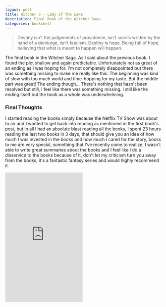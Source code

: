 ```yaml
---
layout: post
title: Witcher 5 - Lady of the Lake 
description: Final Book of the Witcher Saga
categories: bookshelf 
---
```


> Destiny isn't the judgements of providence, isn't scrolls written by the hand of a demiurge, isn't fatalism. Destiny is hope. Being full of hope, believing that what is meant to happen will happen.

The final book in the Witcher Saga. As I said about the previous book, I found the plot shallow and again predictable. Unfortunately not as great of an ending as I was hoping for. I'm not completely disappointed but there was something missing to make me really like this. The beginning was kind of slow with too much world and time-hopping for my taste. But the middle part was great! The ending though... There's nothing that hasn't been resolved but still, I feel like there was something missing. I still like the ending itself but the book as a whole was underwhelming.

### Final Thoughts

I started reading the books simply because the Netflix TV Show was about to air and I wanted to get back into reading as mentioned in the first book's post, but in all I had an absolute blast reading all the books, I spent 23 hours reading the last two books in 3 days, that should give you an idea of how much I was invested in the books and how much I cared for the story, books to me are very special, something that I've recently come to realize, I wasn't able to write great summaries about the books and I feel like I do a disservice to the books because of it, don't let my criticism turn you away from the books, it's a fantastic fantasy series and would highly recommend it.

<iframe type="text/html" width="250" height="418" frameborder="0" allowfullscreen style="max-width:100%" src="https://read.amazon.in/kp/card?asin=B01M4GH0GS&preview=inline&linkCode=kpe&ref_=cm_sw_r_kb_dp_fmDfEbJ8B45Z5&hideShare=true" ></iframe>